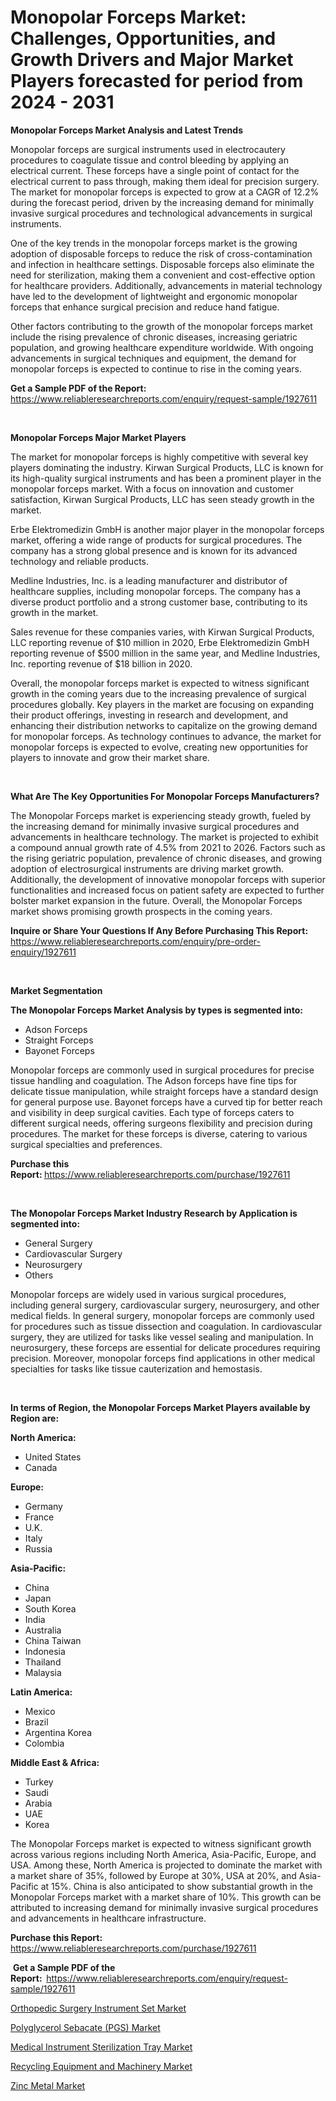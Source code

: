 <p><h1>Monopolar Forceps Market: Challenges, Opportunities, and Growth Drivers and Major Market Players forecasted for period from 2024 - 2031</h1></p><p><strong>Monopolar Forceps Market Analysis and Latest Trends</strong></p>
<p><p>Monopolar forceps are surgical instruments used in electrocautery procedures to coagulate tissue and control bleeding by applying an electrical current. These forceps have a single point of contact for the electrical current to pass through, making them ideal for precision surgery. The market for monopolar forceps is expected to grow at a CAGR of 12.2% during the forecast period, driven by the increasing demand for minimally invasive surgical procedures and technological advancements in surgical instruments.</p><p>One of the key trends in the monopolar forceps market is the growing adoption of disposable forceps to reduce the risk of cross-contamination and infection in healthcare settings. Disposable forceps also eliminate the need for sterilization, making them a convenient and cost-effective option for healthcare providers. Additionally, advancements in material technology have led to the development of lightweight and ergonomic monopolar forceps that enhance surgical precision and reduce hand fatigue.</p><p>Other factors contributing to the growth of the monopolar forceps market include the rising prevalence of chronic diseases, increasing geriatric population, and growing healthcare expenditure worldwide. With ongoing advancements in surgical techniques and equipment, the demand for monopolar forceps is expected to continue to rise in the coming years.</p></p>
<p><strong>Get a Sample PDF of the Report:&nbsp;</strong> <a href="https://www.reliableresearchreports.com/enquiry/request-sample/1927611">https://www.reliableresearchreports.com/enquiry/request-sample/1927611</a></p>
<p>&nbsp;</p>
<p><strong>Monopolar Forceps Major Market Players</strong></p>
<p><p>The market for monopolar forceps is highly competitive with several key players dominating the industry. Kirwan Surgical Products, LLC is known for its high-quality surgical instruments and has been a prominent player in the monopolar forceps market. With a focus on innovation and customer satisfaction, Kirwan Surgical Products, LLC has seen steady growth in the market.</p><p>Erbe Elektromedizin GmbH is another major player in the monopolar forceps market, offering a wide range of products for surgical procedures. The company has a strong global presence and is known for its advanced technology and reliable products.</p><p>Medline Industries, Inc. is a leading manufacturer and distributor of healthcare supplies, including monopolar forceps. The company has a diverse product portfolio and a strong customer base, contributing to its growth in the market.</p><p>Sales revenue for these companies varies, with Kirwan Surgical Products, LLC reporting revenue of $10 million in 2020, Erbe Elektromedizin GmbH reporting revenue of $500 million in the same year, and Medline Industries, Inc. reporting revenue of $18 billion in 2020.</p><p>Overall, the monopolar forceps market is expected to witness significant growth in the coming years due to the increasing prevalence of surgical procedures globally. Key players in the market are focusing on expanding their product offerings, investing in research and development, and enhancing their distribution networks to capitalize on the growing demand for monopolar forceps. As technology continues to advance, the market for monopolar forceps is expected to evolve, creating new opportunities for players to innovate and grow their market share.</p></p>
<p>&nbsp;</p>
<p><strong>What Are The Key Opportunities For Monopolar Forceps Manufacturers?</strong></p>
<p><p>The Monopolar Forceps market is experiencing steady growth, fueled by the increasing demand for minimally invasive surgical procedures and advancements in healthcare technology. The market is projected to exhibit a compound annual growth rate of 4.5% from 2021 to 2026. Factors such as the rising geriatric population, prevalence of chronic diseases, and growing adoption of electrosurgical instruments are driving market growth. Additionally, the development of innovative monopolar forceps with superior functionalities and increased focus on patient safety are expected to further bolster market expansion in the future. Overall, the Monopolar Forceps market shows promising growth prospects in the coming years.</p></p>
<p><strong>Inquire or Share Your Questions If Any Before Purchasing This Report:</strong> <a href="https://www.reliableresearchreports.com/enquiry/pre-order-enquiry/1927611">https://www.reliableresearchreports.com/enquiry/pre-order-enquiry/1927611</a></p>
<p>&nbsp;</p>
<p><strong>Market Segmentation</strong></p>
<p><strong>The Monopolar Forceps Market Analysis by types is segmented into:</strong></p>
<p><ul><li>Adson Forceps</li><li>Straight Forceps</li><li>Bayonet Forceps</li></ul></p>
<p><p>Monopolar forceps are commonly used in surgical procedures for precise tissue handling and coagulation. The Adson forceps have fine tips for delicate tissue manipulation, while straight forceps have a standard design for general purpose use. Bayonet forceps have a curved tip for better reach and visibility in deep surgical cavities. Each type of forceps caters to different surgical needs, offering surgeons flexibility and precision during procedures. The market for these forceps is diverse, catering to various surgical specialties and preferences.</p></p>
<p><strong>Purchase this Report:&nbsp;</strong><a href="https://www.reliableresearchreports.com/purchase/1927611">https://www.reliableresearchreports.com/purchase/1927611</a></p>
<p>&nbsp;</p>
<p><strong>The Monopolar Forceps Market Industry Research by Application is segmented into:</strong></p>
<p><ul><li>General Surgery</li><li>Cardiovascular Surgery</li><li>Neurosurgery</li><li>Others</li></ul></p>
<p><p>Monopolar forceps are widely used in various surgical procedures, including general surgery, cardiovascular surgery, neurosurgery, and other medical fields. In general surgery, monopolar forceps are commonly used for procedures such as tissue dissection and coagulation. In cardiovascular surgery, they are utilized for tasks like vessel sealing and manipulation. In neurosurgery, these forceps are essential for delicate procedures requiring precision. Moreover, monopolar forceps find applications in other medical specialties for tasks like tissue cauterization and hemostasis.</p></p>
<p>&nbsp;</p>
<p><strong>In terms of Region, the Monopolar Forceps Market Players available by Region are:</strong></p>
<p>
    <p> <strong> North America: </strong>
        <ul>
            <li>United States</li>
            <li>Canada</li>
        </ul>
        </p> 
    <p> <strong> Europe: </strong>
        <ul>
            <li>Germany</li>
            <li>France</li>
            <li>U.K.</li>
            <li>Italy</li>
            <li>Russia</li>
        </ul>
        </p> 
    <p> <strong> Asia-Pacific: </strong>
        <ul>
            <li>China</li>
            <li>Japan</li>
            <li>South Korea</li>
            <li>India</li>
            <li>Australia</li>
            <li>China Taiwan</li>
            <li>Indonesia</li>
            <li>Thailand</li>
            <li>Malaysia</li>
        </ul>
        </p> 
    <p> <strong> Latin America: </strong>
        <ul>
            <li>Mexico</li>
            <li>Brazil</li>
            <li>Argentina Korea</li>
            <li>Colombia</li>
        </ul>
        </p> 
    <p> <strong> Middle East & Africa: </strong>
        <ul>
            <li>Turkey</li>
            <li>Saudi</li>
            <li>Arabia</li>
            <li>UAE</li>
            <li>Korea</li>
        </ul>
    </p>
    </p>
<p><p>The Monopolar Forceps market is expected to witness significant growth across various regions including North America, Asia-Pacific, Europe, and USA. Among these, North America is projected to dominate the market with a market share of 35%, followed by Europe at 30%, USA at 20%, and Asia-Pacific at 15%. China is also anticipated to show substantial growth in the Monopolar Forceps market with a market share of 10%. This growth can be attributed to increasing demand for minimally invasive surgical procedures and advancements in healthcare infrastructure.</p></p>
<p><strong>Purchase this Report: </strong><a href="https://www.reliableresearchreports.com/purchase/1927611">https://www.reliableresearchreports.com/purchase/1927611</a></p>
<p>&nbsp;<strong>Get a Sample PDF of the Report:&nbsp;&nbsp;</strong><a href="https://www.reliableresearchreports.com/enquiry/request-sample/1927611">https://www.reliableresearchreports.com/enquiry/request-sample/1927611</a></p>
<p><strong></strong></p>
<p><p><a href="https://github.com/zjyglelu/Market-Research-Report-List-1/blob/main/orthopedic-surgery-instrument-set-market.md">Orthopedic Surgery Instrument Set Market</a></p><p><a href="https://invited-way-688.notion.site/Polyglycerol-Sebacate-PGS-Market-Size-Growth-and-Forecast-from-2024-2031-17e10fc7ed3a4658b3fcdf5f20abebdf">Polyglycerol Sebacate (PGS) Market</a></p><p><a href="https://github.com/mbisetmhermsr/Market-Research-Report-List-1/blob/main/medical-instrument-sterilization-tray-market.md">Medical Instrument Sterilization Tray Market</a></p><p><a href="https://mire-aunt-385.notion.site/Recycling-Equipment-and-Machinery-Market-Size-Focuses-on-Market-Dynamics-In-Depth-Analysis-and-Futu-5b965a4e304346d1b11c4c101f247e64">Recycling Equipment and Machinery Market</a></p><p><a href="https://view.publitas.com/reportprime-1/zinc-metal-market-size-and-examines-its-market-scope-with-a-primary-focus-on-growth-opportunities-and-forecasted-trends-spanning-from-2024-to-2031/">Zinc Metal Market</a></p></p>